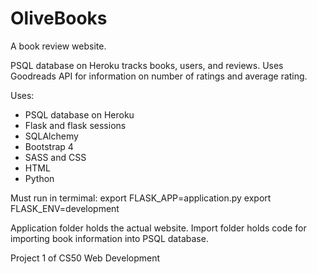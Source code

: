 # OliveBooks
A book review website.

PSQL database on Heroku tracks books, users, and reviews.
Uses Goodreads API for information on number of ratings and average rating.

Uses:
* PSQL database on Heroku
* Flask and flask sessions
* SQLAlchemy
* Bootstrap 4
* SASS and CSS
* HTML
* Python

Must run in termimal:
export FLASK_APP=application.py
export FLASK_ENV=development

Application folder holds the actual website.
Import folder holds code for importing book information into PSQL database.

Project 1 of CS50 Web Development
